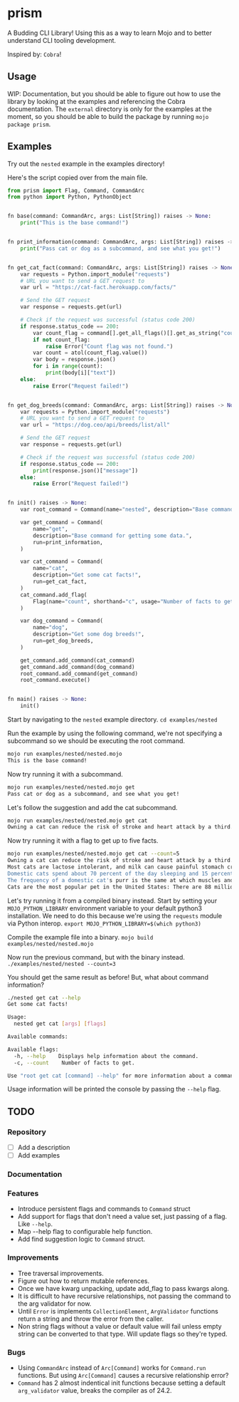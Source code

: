 # prism

A Budding CLI Library! Using this as a way to learn Mojo and to better understand CLI tooling development.

Inspired by: `Cobra`!

## Usage

WIP: Documentation, but you should be able to figure out how to use the library by looking at the examples and referencing the Cobra documentation. The `external` directory is only for the examples at the moment, so you should be able to build the package by running `mojo package prism`.

## Examples

Try out the `nested` example in the examples directory!

Here's the script copied over from the main file.

```py
from prism import Flag, Command, CommandArc
from python import Python, PythonObject


fn base(command: CommandArc, args: List[String]) raises -> None:
    print("This is the base command!")


fn print_information(command: CommandArc, args: List[String]) raises -> None:
    print("Pass cat or dog as a subcommand, and see what you get!")


fn get_cat_fact(command: CommandArc, args: List[String]) raises -> None:
    var requests = Python.import_module("requests")
    # URL you want to send a GET request to
    var url = "https://cat-fact.herokuapp.com/facts/"

    # Send the GET request
    var response = requests.get(url)

    # Check if the request was successful (status code 200)
    if response.status_code == 200:
        var count_flag = command[].get_all_flags()[].get_as_string("count")
        if not count_flag:
            raise Error("Count flag was not found.")
        var count = atol(count_flag.value())
        var body = response.json()
        for i in range(count):
            print(body[i]["text"])
    else:
        raise Error("Request failed!")


fn get_dog_breeds(command: CommandArc, args: List[String]) raises -> None:
    var requests = Python.import_module("requests")
    # URL you want to send a GET request to
    var url = "https://dog.ceo/api/breeds/list/all"

    # Send the GET request
    var response = requests.get(url)

    # Check if the request was successful (status code 200)
    if response.status_code == 200:
        print(response.json()["message"])
    else:
        raise Error("Request failed!")


fn init() raises -> None:
    var root_command = Command(name="nested", description="Base command.", run=base)

    var get_command = Command(
        name="get",
        description="Base command for getting some data.",
        run=print_information,
    )

    var cat_command = Command(
        name="cat",
        description="Get some cat facts!",
        run=get_cat_fact,
    )
    cat_command.add_flag(
        Flag(name="count", shorthand="c", usage="Number of facts to get.")
    )

    var dog_command = Command(
        name="dog",
        description="Get some dog breeds!",
        run=get_dog_breeds,
    )

    get_command.add_command(cat_command)
    get_command.add_command(dog_command)
    root_command.add_command(get_command)
    root_command.execute()


fn main() raises -> None:
    init()

```

Start by navigating to the `nested` example directory.
`cd examples/nested`

Run the example by using the following command, we're not specifying a subcommand so we should be executing the root command.

```bash
mojo run examples/nested/nested.mojo
This is the base command!
```

Now try running it with a subcommand.

```bash
mojo run examples/nested/nested.mojo get
Pass cat or dog as a subcommand, and see what you get!
```

Let's follow the suggestion and add the cat subcommand.

```bash
mojo run examples/nested/nested.mojo get cat
Owning a cat can reduce the risk of stroke and heart attack by a third.
```

Now try running it with a flag to get up to five facts.

```bash
mojo run examples/nested/nested.mojo get cat --count=5
Owning a cat can reduce the risk of stroke and heart attack by a third.
Most cats are lactose intolerant, and milk can cause painful stomach cramps and diarrhea. It's best to forego the milk and just give your cat the standard: clean, cool drinking water.
Domestic cats spend about 70 percent of the day sleeping and 15 percent of the day grooming.
The frequency of a domestic cat's purr is the same at which muscles and bones repair themselves.
Cats are the most popular pet in the United States: There are 88 million pet cats and 74 million dogs.
```

Let's try running it from a compiled binary instead. Start by setting your `MOJO_PYTHON_LIBRARY` environment variable to your default python3 installation. We need to do this because we're using the `requests` module via Python interop.
`export MOJO_PYTHON_LIBRARY=$(which python3)`

Compile the example file into a binary.
`mojo build examples/nested/nested.mojo`

Now run the previous command, but with the binary instead.
`./examples/nested/nested --count=3`

You should get the same result as before! But, what about command information?

```bash
./nested get cat --help
Get some cat facts!

Usage:
  nested get cat [args] [flags]

Available commands:

Available flags:
  -h, --help    Displays help information about the command.
  -c, --count    Number of facts to get.

Use "root get cat [command] --help" for more information about a command.
```

Usage information will be printed the console by passing the `--help` flag.

## TODO

### Repository

- [ ] Add a description
- [ ] Add examples

### Documentation

### Features

- Introduce persistent flags and commands to `Command` struct
- Add support for flags that don't need a value set, just passing of a flag. Like `--help`.
- Map --help flag to configurable help function.
- Add find suggestion logic to `Command` struct.

### Improvements

- Tree traversal improvements.
- Figure out how to return mutable references.
- Once we have kwarg unpacking, update add_flag to pass kwargs along.
- It is difficult to have recursive relationships, not passing the command to the arg validator for now.
- Until `Error` is implements `CollectionElement`, `ArgValidator` functions return a string and throw the error from the caller.
- Non string flags without a value or default value will fail unless empty string can be converted to that type. Will update flags so they're typed.

### Bugs

- Using `CommandArc` instead of `Arc[Command]` works for `Command.run` functions. But using `Arc[Command]` causes a recursive relationship error?
- `Command` has 2 almost indentical init functions because setting a default `arg_validator` value, breaks the compiler as of 24.2.
